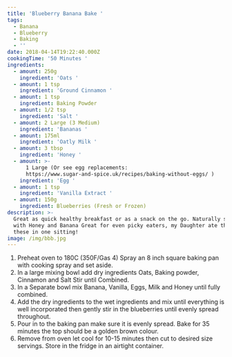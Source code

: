 ```yaml
---
title: 'Blueberry Banana Bake '
tags:
  - Banana
  - Blueberry
  - Baking
  - ''
date: 2018-04-14T19:22:40.000Z
cookingTime: '50 Minutes '
ingredients:
  - amount: 250g
    ingredient: 'Oats '
  - amount: 1 tsp
    ingredient: 'Ground Cinnamon '
  - amount: 1 tsp
    ingredient: Baking Powder
  - amount: 1/2 tsp
    ingredient: 'Salt '
  - amount: 2 Large (3 Medium)
    ingredient: 'Bananas '
  - amount: 175ml
    ingredient: 'Oatly Milk '
  - amount: 3 tbsp
    ingredient: 'Honey '
  - amount: >-
      1 Large (Or see egg replacements:
      https://www.sugar-and-spice.uk/recipes/baking-without-eggs/ )
    ingredient: 'Egg '
  - amount: 1 tsp
    ingredient: 'Vanilla Extract '
  - amount: 150g
    ingredient: Blueberries (Fresh or Frozen)
description: >-
  Great as quick healthy breakfast or as a snack on the go. Naturally sweetened
  with Honey and Banana Great for even picky eaters, my Daughter ate three of
  these in one sitting!  
image: /img/bbb.jpg
---
```

1. Preheat oven to 180C (350F/Gas 4) Spray an 8 inch square baking pan with cooking spray and set aside. 
2. In a large mixing bowl add dry ingredients Oats, Baking powder, Cinnamon and Salt Stir until Combined. 
3. In a Separate bowl mix Banana, Vanilla, Eggs, Milk and Honey until fully combined.
4. Add the dry ingredients to the wet ingredients and mix until everything is well incorporated then gently stir in the blueberries until evenly spread throughout. 
5. Pour in to the baking pan make sure it is evenly spread. Bake for 35 minutes the top should be a golden brown colour.
6. Remove from oven let cool for 10-15 minutes then cut to desired size servings. Store in the fridge in an airtight container.
